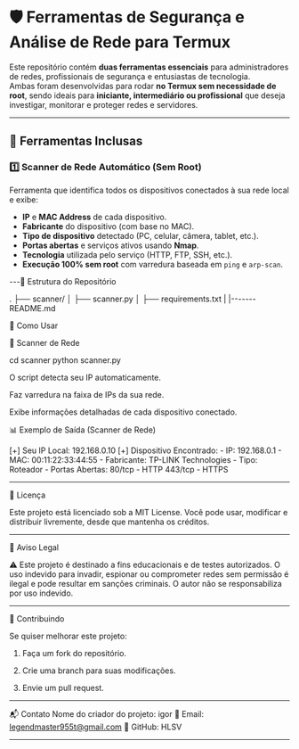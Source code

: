 
# 🛡️ Ferramentas de Segurança e Análise de Rede para Termux

Este repositório contém **duas ferramentas essenciais** para administradores de redes, profissionais de segurança e entusiastas de tecnologia.  
Ambas foram desenvolvidas para rodar **no Termux sem necessidade de root**, sendo ideais para **iniciante, intermediário ou profissional** que deseja investigar, monitorar e proteger redes e servidores.

---

## 📌 Ferramentas Inclusas

### 1️⃣ **Scanner de Rede Automático (Sem Root)**
Ferramenta que identifica todos os dispositivos conectados à sua rede local e exibe:
- **IP** e **MAC Address** de cada dispositivo.
- **Fabricante** do dispositivo (com base no MAC).
- **Tipo de dispositivo** detectado (PC, celular, câmera, tablet, etc.).
- **Portas abertas** e serviços ativos usando **Nmap**.
- **Tecnologia** utilizada pelo serviço (HTTP, FTP, SSH, etc.).
- **Execução 100% sem root** com varredura baseada em `ping` e `arp-scan`.

---📂 Estrutura do Repositório

.
├── scanner/
│   ├── scanner.py
│   ├── requirements.txt
|     |-------README.md


🚀 Como Usar

📡 Scanner de Rede

cd scanner
python scanner.py

O script detecta seu IP automaticamente.

Faz varredura na faixa de IPs da sua rede.

Exibe informações detalhadas de cada dispositivo conectado.




📊 Exemplo de Saída (Scanner de Rede)

[+] Seu IP Local: 192.168.0.10
[+] Dispositivo Encontrado:
    - IP: 192.168.0.1
    - MAC: 00:11:22:33:44:55
    - Fabricante: TP-LINK Technologies
    - Tipo: Roteador
    - Portas Abertas:
        80/tcp - HTTP
        443/tcp - HTTPS


---
📄 Licença

Este projeto está licenciado sob a MIT License.
Você pode usar, modificar e distribuir livremente, desde que mantenha os créditos.


---

📢 Aviso Legal

⚠️ Este projeto é destinado a fins educacionais e de testes autorizados.
O uso indevido para invadir, espionar ou comprometer redes sem permissão é ilegal e pode resultar em sanções criminais.
O autor não se responsabiliza por uso indevido.


---

🤝 Contribuindo

Se quiser melhorar este projeto:

1. Faça um fork do repositório.


2. Crie uma branch para suas modificações.


3. Envie um pull request.




---

📬 Contato
Nome do criador do projeto: igor
📧 Email: legendmaster955t@gmail.com
🐙 GitHub: HLSV

---
